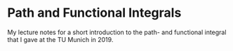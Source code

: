 # Path and Functional Integrals

My lecture notes for a short introduction to the path- and functional integral that I gave at the TU Munich in 2019. 
